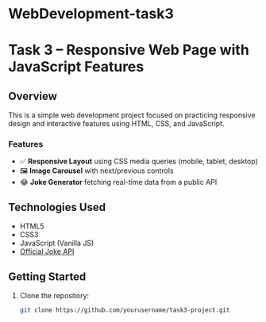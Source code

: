 # WebDevelopment-task3

# Task 3 – Responsive Web Page with JavaScript Features

## Overview
This is a simple web development project focused on practicing responsive design and interactive features using HTML, CSS, and JavaScript.

### Features
- ✅ **Responsive Layout** using CSS media queries (mobile, tablet, desktop)
- 🖼️ **Image Carousel** with next/previous controls
- 😂 **Joke Generator** fetching real-time data from a public API

## Technologies Used
- HTML5  
- CSS3  
- JavaScript (Vanilla JS)  
- [Official Joke API](https://official-joke-api.appspot.com/)

## Getting Started
1. Clone the repository:
   ```bash
   git clone https://github.com/yourusername/task3-project.git
